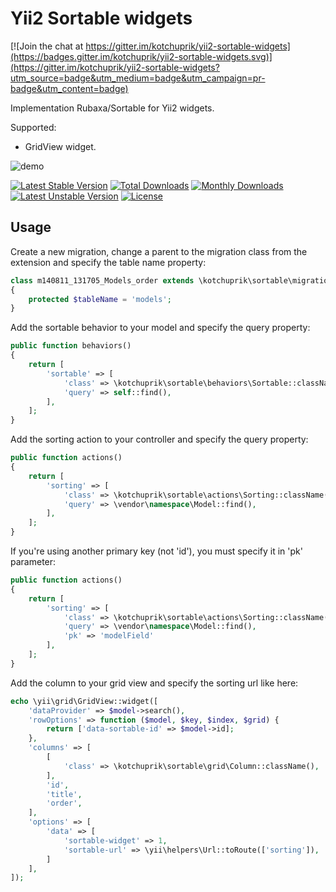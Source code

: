 # Yii2 Sortable widgets

[![Join the chat at https://gitter.im/kotchuprik/yii2-sortable-widgets](https://badges.gitter.im/kotchuprik/yii2-sortable-widgets.svg)](https://gitter.im/kotchuprik/yii2-sortable-widgets?utm_source=badge&utm_medium=badge&utm_campaign=pr-badge&utm_content=badge)

Implementation Rubaxa/Sortable for Yii2 widgets.

Supported:

- GridView widget.

![demo](https://hsto.org/files/60e/e7a/ced/60ee7aced7794a638d0a6365062397ad.gif)

[![Latest Stable Version](https://poser.pugx.org/kotchuprik/yii2-sortable-widgets/v/stable)](https://packagist.org/packages/kotchuprik/yii2-sortable-widgets)
[![Total Downloads](https://poser.pugx.org/kotchuprik/yii2-sortable-widgets/downloads)](https://packagist.org/packages/kotchuprik/yii2-sortable-widgets)
[![Monthly Downloads](https://poser.pugx.org/kotchuprik/yii2-sortable-widgets/d/monthly)](https://packagist.org/packages/kotchuprik/yii2-sortable-widgets)
[![Latest Unstable Version](https://poser.pugx.org/kotchuprik/yii2-sortable-widgets/v/unstable)](https://packagist.org/packages/kotchuprik/yii2-sortable-widgets)
[![License](https://poser.pugx.org/kotchuprik/yii2-sortable-widgets/license)](https://packagist.org/packages/kotchuprik/yii2-sortable-widgets)

## Usage

Create a new migration, change a parent to the migration class from the extension and specify the table name property:

```php
class m140811_131705_Models_order extends \kotchuprik\sortable\migrations\Migration
{
    protected $tableName = 'models';
}
```

Add the sortable behavior to your model and specify the query property:

```php
public function behaviors()
{
    return [
        'sortable' => [
            'class' => \kotchuprik\sortable\behaviors\Sortable::className(),
            'query' => self::find(),
        ],
    ];
}
```

Add the sorting action to your controller and specify the query property:

```php
public function actions()
{
    return [
        'sorting' => [
            'class' => \kotchuprik\sortable\actions\Sorting::className(),
            'query' => \vendor\namespace\Model::find(),
        ],
    ];
}
```

If you're using another primary key (not 'id'), you must specify it in 'pk' parameter:

```php
public function actions()
{
    return [
        'sorting' => [
            'class' => \kotchuprik\sortable\actions\Sorting::className(),
            'query' => \vendor\namespace\Model::find(),
            'pk' => 'modelField'
        ],
    ];
}
```

Add the column to your grid view and specify the sorting url like here:

```php
echo \yii\grid\GridView::widget([
    'dataProvider' => $model->search(),
    'rowOptions' => function ($model, $key, $index, $grid) {
        return ['data-sortable-id' => $model->id];
    },
    'columns' => [
        [
            'class' => \kotchuprik\sortable\grid\Column::className(),
        ],
        'id',
        'title',
        'order',
    ],
    'options' => [
        'data' => [
            'sortable-widget' => 1,
            'sortable-url' => \yii\helpers\Url::toRoute(['sorting']),
        ]
    ],
]);
```
